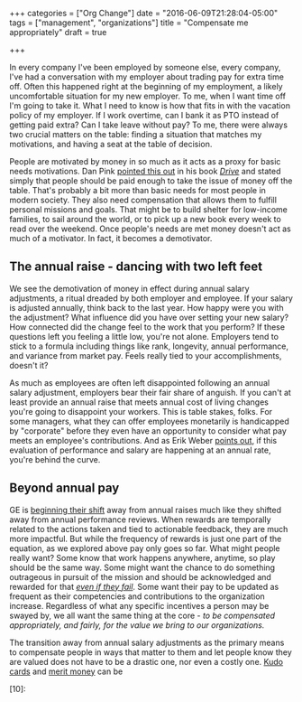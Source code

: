 +++
categories = ["Org Change"]
date = "2016-06-09T21:28:04-05:00"
tags = ["management", "organizations"]
title = "Compensate me appropriately"
draft = true

+++

In every company I've been employed by someone else, every company, I've had a conversation with my employer about trading pay for extra time off.  Often this happened right at the beginning of my employment, a likely uncomfortable situation for my new employer.  To me, when I want time off I'm going to take it.  What I need to know is how that fits in with the vacation policy of my employer.  If I work overtime, can I bank it as PTO instead of getting paid extra?  Can I take leave without pay?  To me, there were always two crucial matters on the table: finding a situation that matches my motivations, and having a seat at the table of decision.

People are motivated by money in so much as it acts as a proxy for basic needs motivations.  Dan Pink [pointed this out][3] in his book [*Drive*][4] and stated simply that people should be paid enough to take the issue of money off the table.  That's probably a bit more than basic needs for most people in modern society.  They also need compensation that allows them to fulfill personal missions and goals.  That might be to build shelter for low-income families, to sail around the world, or to pick up a new book every week to read over the weekend.  Once people's needs are met money doesn't act as much of a motivator.  In fact, it becomes a demotivator.

## The annual raise - dancing with two left feet
We see the demotivation of money in effect during annual salary adjustments, a ritual dreaded by both employer and employee.  If your salary is adjusted annually, think back to the last year.  How happy were you with the adjustment?  What influence did you have over setting your new salary?  How connected did the change feel to the work that you perform?  If these questions left you feeling a little low, you're not alone.  Employers tend to stick to a formula including things like rank, longevity, annual performance, and variance from market pay.  Feels really tied to your accomplishments, doesn't it?

As much as employees are often left disappointed following an annual salary adjustment, employers bear their fair share of anguish.  If you can't at least provide an annual raise that meets annual cost of living changes you're going to disappoint your workers.  This is table stakes, folks.  For some managers, what they can offer employees monetarily is handicapped by "corporate" before they even have an opportunity to consider what pay meets an employee's contributions.  And as Erik Weber [points out][1], if this evaluation of performance and salary are happening at an annual rate, you're behind the curve.

## Beyond annual pay
GE is [beginning their shift][2] away from annual raises much like they shifted away from annual performance reviews.  When rewards are temporally related to the actions taken and tied to actionable feedback, they are much more impactful.  But while the frequency of rewards is just one part of the equation, as we explored above pay only goes so far.  What might people really want?  Some know that work happens anywhere, anytime, so play should be the same way.  Some might want the chance to do something outrageous in pursuit of the mission and should be acknowledged and rewarded for that [*even if they fail*][7].  Some want their pay to be updated as frequent as their competencies and contributions to the organization increase.  Regardless of what any specific incentives a person may be swayed by, we all want the same thing at the core - *to be compensated appropriately, and fairly, for the value we bring to our organizations.*

The transition away from annual salary adjustments as the primary means to compensate people in ways that matter to them and let people know they are valued does not have to be a drastic one, nor even a costly one.  [Kudo cards][8] and [merit money][9] can be 

[1]: http://www.erikweberconsulting.com/blog/2016/6/12/erik-picks-a-title
[2]: http://www.bloomberg.com/news/articles/2016-06-06/ge-studies-scrapping-annual-raise-in-nod-to-shifting-priorities
[3]: https://youtu.be/u6XAPnuFjJc?t=285
[4]: http://www.danpink.com/books/drive/
[5]: https://hbr.org/2013/04/does-money-really-affect-motiv
[6]: http://www.payscale.com/compensation-today/2015/01/money-as-a-powerful-demotivator-(don-t-let-this-happen-to-your-employees)!
[7]: https://www.ted.com/talks/astro_teller_the_unexpected_benefit_of_celebrating_failure
[8]: https://management30.com/product/kudo-cards/
[9]: https://management30.com/product/workouts/merit-money-bonus-systems/
[10]:
